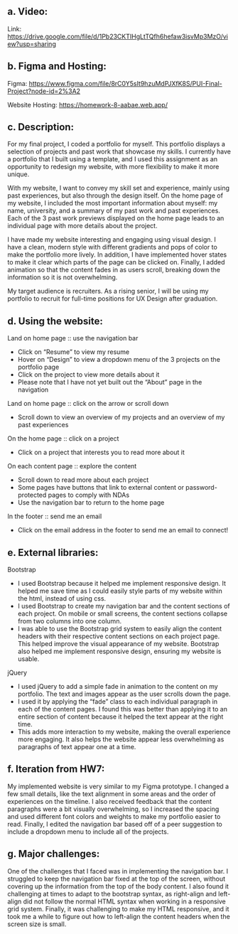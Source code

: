 ## a. Video:
Link: https://drive.google.com/file/d/1Pb23CKTIHgLtTQfh6hefaw3isvMp3MzO/view?usp=sharing


## b. Figma and Hosting:
Figma: https://www.figma.com/file/8rC0Y5sIt9hzuMdPJXfK8S/PUI-Final-Project?node-id=2%3A2

Website Hosting: https://homework-8-aabae.web.app/


## c. Description:
For my final project, I coded a portfolio for myself. This portfolio displays a selection of projects and past work that showcase my skills. I currently have a portfolio that I built using a template, and I used this assignment as an opportunity to redesign my website, with more flexibility to make it more unique.

With my website, I want to convey my skill set and experience, mainly using past experiences, but also through the design itself. On the home page of my website, I included the most important information about myself: my name, university, and a summary of my past work and past experiences. Each of the 3 past work previews displayed on the home page leads to an individual page with more details about the project.

I have made my website interesting and engaging using visual design. I have a clean, modern style with different gradients and pops of color to make the portfolio more lively. In addition, I have implemented hover states to make it clear which parts of the page can be clicked on. Finally, I added animation so that the content fades in as users scroll, breaking down the information so it is not overwhelming.

My target audience is recruiters. As a rising senior, I will be using my portfolio to recruit for full-time positions for UX Design after graduation.


## d. Using the website:
Land on home page :: use the navigation bar
* Click on “Resume” to view my resume
* Hover on “Design” to view a dropdown menu of the 3 projects on the portfolio page
* Click on the project to view more details about it
* Please note that I have not yet built out the “About” page in the navigation <br>


Land on home page :: click on the arrow or scroll down
* Scroll down to view an overview of my projects and an overview of my past experiences <br>


On the home page :: click on a project
* Click on a project that interests you to read more about it <br>


On each content page :: explore the content
* Scroll down to read more about each project
* Some pages have buttons that link to external content or password-protected pages to comply with NDAs
* Use the navigation bar to return to the home page <br>


In the footer :: send me an email
* Click on the email address in the footer to send me an email to connect!


## e. External libraries:
Bootstrap
* I used Bootstrap because it helped me implement responsive design. It helped me save time as I could easily style parts of my website within the html, instead of using css.
* I used Bootstrap to create my navigation bar and the content sections of each project. On mobile or small screens, the content sections collapse from two columns into one column.
* I was able to use the Bootstrap grid system to easily align the content headers with their respective content sections on each project page. This helped improve the visual appearance of my website. Bootstrap also helped me implement responsive design, ensuring my website is usable.

jQuery
* I used jQuery to add a simple fade in animation to the content on my portfolio. The text and images appear as the user scrolls down the page.
* I used it by applying the “fade” class to each individual paragraph in each of the content pages. I found this was better than applying it to an entire section of content because it helped the text appear at the right time.
* This adds more interaction to my website, making the overall experience more engaging. It also helps the website appear less overwhelming as paragraphs of text appear one at a time.


## f. Iteration from HW7:
My implemented website is very similar to my Figma prototype. I changed a few small details, like the text alignment in some areas and the order of experiences on the timeline. I also received feedback that the content paragraphs were a bit visually overwhelming, so I increased the spacing and used different font colors and weights to make my portfolio easier to read. Finally, I edited the navigation bar based off of a peer suggestion to include a dropdown menu to include all of the projects.


## g. Major challenges:
One of the challenges that I faced was in implementing the navigation bar. I struggled to keep the navigation bar fixed at the top of the screen, without covering up the information from the top of the body content. I also found it challenging at times to adapt to the bootstrap syntax, as right-align and left-align did not follow the normal HTML syntax when working in a responsive grid system. Finally, it was challenging to make my HTML responsive, and it took me a while to figure out how to left-align the content headers when the screen size is small.


